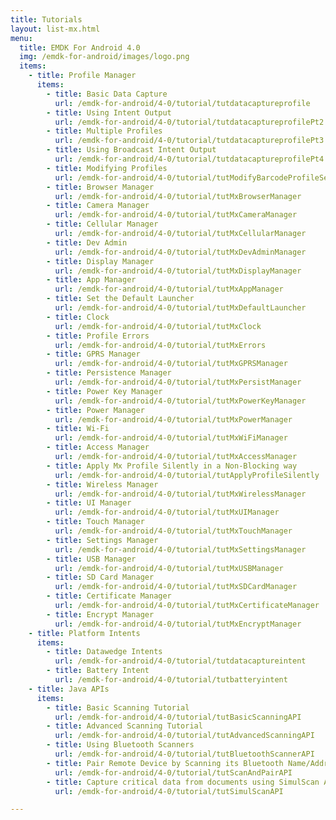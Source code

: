 ```yaml
---
title: Tutorials
layout: list-mx.html
menu:
  title: EMDK For Android 4.0
  img: /emdk-for-android/images/logo.png
  items:
    - title: Profile Manager
      items:
        - title: Basic Data Capture
          url: /emdk-for-android/4-0/tutorial/tutdatacaptureprofile
        - title: Using Intent Output
          url: /emdk-for-android/4-0/tutorial/tutdatacaptureprofilePt2
        - title: Multiple Profiles
          url: /emdk-for-android/4-0/tutorial/tutdatacaptureprofilePt3
        - title: Using Broadcast Intent Output
          url: /emdk-for-android/4-0/tutorial/tutdatacaptureprofilePt4
        - title: Modifying Profiles
          url: /emdk-for-android/4-0/tutorial/tutModifyBarcodeProfileSettings
        - title: Browser Manager
          url: /emdk-for-android/4-0/tutorial/tutMxBrowserManager
        - title: Camera Manager
          url: /emdk-for-android/4-0/tutorial/tutMxCameraManager
        - title: Cellular Manager
          url: /emdk-for-android/4-0/tutorial/tutMxCellularManager
        - title: Dev Admin
          url: /emdk-for-android/4-0/tutorial/tutMxDevAdminManager
        - title: Display Manager
          url: /emdk-for-android/4-0/tutorial/tutMxDisplayManager
        - title: App Manager
          url: /emdk-for-android/4-0/tutorial/tutMxAppManager
        - title: Set the Default Launcher
          url: /emdk-for-android/4-0/tutorial/tutMxDefaultLauncher
        - title: Clock
          url: /emdk-for-android/4-0/tutorial/tutMxClock
        - title: Profile Errors
          url: /emdk-for-android/4-0/tutorial/tutMxErrors
        - title: GPRS Manager
          url: /emdk-for-android/4-0/tutorial/tutMxGPRSManager
        - title: Persistence Manager
          url: /emdk-for-android/4-0/tutorial/tutMxPersistManager
        - title: Power Key Manager 
          url: /emdk-for-android/4-0/tutorial/tutMxPowerKeyManager
        - title: Power Manager
          url: /emdk-for-android/4-0/tutorial/tutMxPowerManager
        - title: Wi-Fi
          url: /emdk-for-android/4-0/tutorial/tutMxWiFiManager
        - title: Access Manager
          url: /emdk-for-android/4-0/tutorial/tutMxAccessManager
        - title: Apply Mx Profile Silently in a Non-Blocking way
          url: /emdk-for-android/4-0/tutorial/tutApplyProfileSilently
        - title: Wireless Manager
          url: /emdk-for-android/4-0/tutorial/tutMxWirelessManager
        - title: UI Manager
          url: /emdk-for-android/4-0/tutorial/tutMxUIManager
        - title: Touch Manager
          url: /emdk-for-android/4-0/tutorial/tutMxTouchManager
        - title: Settings Manager
          url: /emdk-for-android/4-0/tutorial/tutMxSettingsManager
        - title: USB Manager
          url: /emdk-for-android/4-0/tutorial/tutMxUSBManager
        - title: SD Card Manager
          url: /emdk-for-android/4-0/tutorial/tutMxSDCardManager
        - title: Certificate Manager
          url: /emdk-for-android/4-0/tutorial/tutMxCertificateManager
        - title: Encrypt Manager
          url: /emdk-for-android/4-0/tutorial/tutMxEncryptManager
    - title: Platform Intents
      items:
        - title: Datawedge Intents
          url: /emdk-for-android/4-0/tutorial/tutdatacaptureintent
        - title: Battery Intent
          url: /emdk-for-android/4-0/tutorial/tutbatteryintent
    - title: Java APIs
      items:
        - title: Basic Scanning Tutorial
          url: /emdk-for-android/4-0/tutorial/tutBasicScanningAPI
        - title: Advanced Scanning Tutorial
          url: /emdk-for-android/4-0/tutorial/tutAdvancedScanningAPI
        - title: Using Bluetooth Scanners
          url: /emdk-for-android/4-0/tutorial/tutBluetoothScannerAPI
        - title: Pair Remote Device by Scanning its Bluetooth Name/Address
          url: /emdk-for-android/4-0/tutorial/tutScanAndPairAPI
        - title: Capture critical data from documents using SimulScan API
          url: /emdk-for-android/4-0/tutorial/tutSimulScanAPI

---
```


